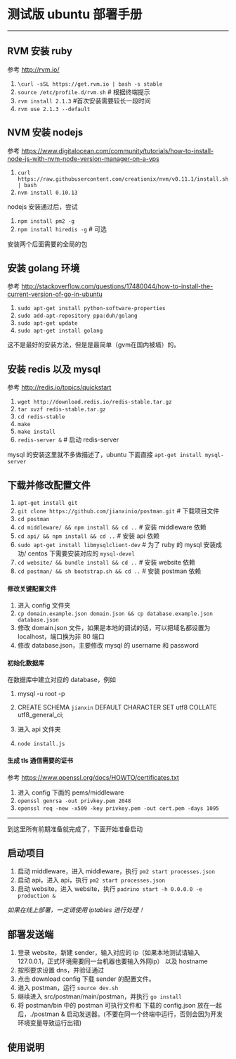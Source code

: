 # 测试版 ubuntu 部署手册

- - -

## RVM 安装 ruby

参考 http://rvm.io/

1. `\curl -sSL https://get.rvm.io | bash -s stable`
2. `source /etc/profile.d/rvm.sh` # 根据终端提示
3. `rvm install 2.1.3` #首次安装需要较长一段时间
4. `rvm use 2.1.3 --default`

## NVM 安装 nodejs

参考 https://www.digitalocean.com/community/tutorials/how-to-install-node-js-with-nvm-node-version-manager-on-a-vps

1. `curl https://raw.githubusercontent.com/creationix/nvm/v0.11.1/install.sh | bash`
2. `nvm install 0.10.13`

nodejs 安装通过后，尝试

1. `npm install pm2 -g`
2. `npm install hiredis -g` # 可选

安装两个后面需要的全局的包

## 安装 golang 环境

参考 http://stackoverflow.com/questions/17480044/how-to-install-the-current-version-of-go-in-ubuntu

1. `sudo apt-get install python-software-properties`
2. `sudo add-apt-repository ppa:duh/golang`
3. `sudo apt-get update`
4. `sudo apt-get install golang`

这不是最好的安装方法，但是是最简单（gvm在国内被墙）的。

## 安装 redis 以及 mysql

参考 http://redis.io/topics/quickstart

1. `wget http://download.redis.io/redis-stable.tar.gz`
2. `tar xvzf redis-stable.tar.gz`
3. `cd redis-stable`
4. `make`
5. `make install`
6. `redis-server &` # 启动 redis-server

mysql 的安装这里就不多做描述了，ubuntu 下面直接 `apt-get install mysql-server`

## 下载并修改配置文件

1. `apt-get install git` 
2. `git clone https://github.com/jianxinio/postman.git` # 下载项目文件
3. `cd postman`
4. `cd middleware/ && npm install && cd ..` # 安装 middleware 依赖
5. `cd api/ && npm install && cd ..` # 安装 api 依赖
6. `sudo apt-get install libmysqlclient-dev` # 为了 ruby 的 mysql 安装成功/ centos 下需要安装对应的 `mysql-devel`
7. `cd website/ && bundle install && cd ..` # 安装 website 依赖
8. `cd postman/ && sh bootstrap.sh && cd ..` # 安装 postman 依赖

#### 修改关键配置文件

1. 进入 config 文件夹
2. `cp domain.example.json domain.json && cp database.example.json database.json`
3. 修改 domain.json 文件，如果是本地的调试的话，可以把域名都设置为 localhost，端口换为非 80 端口
4. 修改 database.json，主要修改 mysql 的 username 和 password

#### 初始化数据库

在数据库中建立对应的 database，例如

  1. mysql -u root -p
  2. CREATE SCHEMA `jianxin` DEFAULT CHARACTER SET utf8 COLLATE utf8_general_ci;
  
    
1. 进入 api 文件夹
2. `node install.js`

#### 生成 tls 通信需要的证书 

参考 https://www.openssl.org/docs/HOWTO/certificates.txt

1. 进入 config 下面的 pems/middleware
2. `openssl genrsa -out privkey.pem 2048`
3. `openssl req -new -x509 -key privkey.pem -out cert.pem -days 1095`

- - - 
到这里所有前期准备就完成了，下面开始准备启动


## 启动项目

1. 启动 middleware，进入 middleware，执行 `pm2 start processes.json`
1. 启动 api，进入 api，执行 `pm2 start processes.json`
2. 启动 website，进入 website，执行 `padrino start -h 0.0.0.0 -e production &`

*如果在线上部署，一定请使用 iptables 进行处理！*

## 部署发送端

1. 登录 website，新建 sender，输入对应的 ip（如果本地测试请输入 127.0.0.1，正式环境需要同一台机器也要输入外网ip） 以及 hostname
2. 按照要求设置 dns，并验证通过
3. 点击 download config 下载 sender 的配置文件。
4. 进入 postman，运行 `source dev.sh`
5. 继续进入 src/postman/main/postman，并执行 `go install`
6. 将 postman/bin 中的 postman 可执行文件和 下载的 config.json 放在一起后，./postman & 启动发送器。(不要在同一个终端中运行，否则会因为开发环境变量导致运行出错)

## 使用说明
